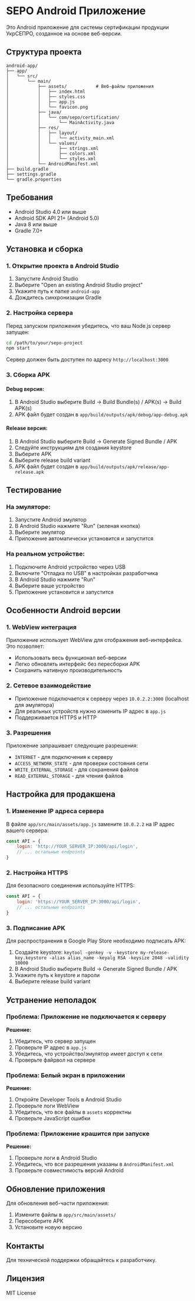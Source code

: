 # SEPO Android Приложение

Это Android приложение для системы сертификации продукции УкрСЕПРО, созданное на основе веб-версии.

## Структура проекта

```
android-app/
├── app/
│   └── src/
│       └── main/
│           ├── assets/           # Веб-файлы приложения
│           │   ├── index.html
│           │   ├── styles.css
│           │   ├── app.js
│           │   └── favicon.png
│           ├── java/
│           │   └── com/sepo/certification/
│           │       └── MainActivity.java
│           ├── res/
│           │   ├── layout/
│           │   │   └── activity_main.xml
│           │   └── values/
│           │       ├── strings.xml
│           │       ├── colors.xml
│           │       └── styles.xml
│           └── AndroidManifest.xml
├── build.gradle
├── settings.gradle
└── gradle.properties
```

## Требования

- Android Studio 4.0 или выше
- Android SDK API 21+ (Android 5.0)
- Java 8 или выше
- Gradle 7.0+

## Установка и сборка

### 1. Открытие проекта в Android Studio

1. Запустите Android Studio
2. Выберите "Open an existing Android Studio project"
3. Укажите путь к папке `android-app`
4. Дождитесь синхронизации Gradle

### 2. Настройка сервера

Перед запуском приложения убедитесь, что ваш Node.js сервер запущен:

```bash
cd /path/to/your/sepo-project
npm start
```

Сервер должен быть доступен по адресу `http://localhost:3000`

### 3. Сборка APK

#### Debug версия:
1. В Android Studio выберите Build → Build Bundle(s) / APK(s) → Build APK(s)
2. APK файл будет создан в `app/build/outputs/apk/debug/app-debug.apk`

#### Release версия:
1. В Android Studio выберите Build → Generate Signed Bundle / APK
2. Следуйте инструкциям для создания keystore
3. Выберите APK
4. Выберите release build variant
5. APK файл будет создан в `app/build/outputs/apk/release/app-release.apk`

## Тестирование

### На эмуляторе:
1. Запустите Android эмулятор
2. В Android Studio нажмите "Run" (зеленая кнопка)
3. Выберите эмулятор
4. Приложение автоматически установится и запустится

### На реальном устройстве:
1. Подключите Android устройство через USB
2. Включите "Отладка по USB" в настройках разработчика
3. В Android Studio нажмите "Run"
4. Выберите ваше устройство
5. Приложение установится и запустится

## Особенности Android версии

### 1. WebView интеграция
Приложение использует WebView для отображения веб-интерфейса. Это позволяет:
- Использовать весь функционал веб-версии
- Легко обновлять интерфейс без пересборки APK
- Сохранить нативную производительность

### 2. Сетевое взаимодействие
- Приложение подключается к серверу через `10.0.2.2:3000` (localhost для эмулятора)
- Для реальных устройств нужно изменить IP адрес в `app.js`
- Поддерживается HTTPS и HTTP

### 3. Разрешения
Приложение запрашивает следующие разрешения:
- `INTERNET` - для подключения к серверу
- `ACCESS_NETWORK_STATE` - для проверки состояния сети
- `WRITE_EXTERNAL_STORAGE` - для сохранения файлов
- `READ_EXTERNAL_STORAGE` - для чтения файлов

## Настройка для продакшена

### 1. Изменение IP адреса сервера
В файле `app/src/main/assets/app.js` замените `10.0.2.2` на IP адрес вашего сервера:

```javascript
const API = {
    login: 'http://YOUR_SERVER_IP:3000/api/login',
    // ... остальные endpoints
}
```

### 2. Настройка HTTPS
Для безопасного соединения используйте HTTPS:

```javascript
const API = {
    login: 'https://YOUR_SERVER_IP:3000/api/login',
    // ... остальные endpoints
}
```

### 3. Подписание APK
Для распространения в Google Play Store необходимо подписать APK:

1. Создайте keystore: `keytool -genkey -v -keystore my-release-key.keystore -alias alias_name -keyalg RSA -keysize 2048 -validity 10000`
2. В Android Studio выберите Build → Generate Signed Bundle / APK
3. Укажите путь к keystore и пароли
4. Выберите release build variant

## Устранение неполадок

### Проблема: Приложение не подключается к серверу
**Решение:**
1. Убедитесь, что сервер запущен
2. Проверьте IP адрес в `app.js`
3. Убедитесь, что устройство/эмулятор имеет доступ к сети
4. Проверьте файрвол на сервере

### Проблема: Белый экран в приложении
**Решение:**
1. Откройте Developer Tools в Android Studio
2. Проверьте логи WebView
3. Убедитесь, что все файлы в `assets` корректны
4. Проверьте JavaScript ошибки

### Проблема: Приложение крашится при запуске
**Решение:**
1. Проверьте логи в Android Studio
2. Убедитесь, что все разрешения указаны в `AndroidManifest.xml`
3. Проверьте совместимость версий Android

## Обновление приложения

Для обновления веб-части приложения:
1. Измените файлы в `app/src/main/assets/`
2. Пересоберите APK
3. Установите новую версию

## Контакты

Для технической поддержки обращайтесь к разработчику.

## Лицензия

MIT License
